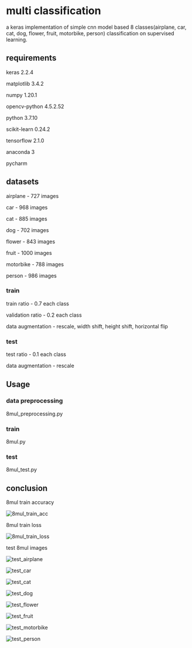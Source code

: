 # multi classification

a keras implementation of simple cnn model based 8 classes(airplane, car, cat, dog, flower, fruit, motorbike, person) classification on supervised learning.

## requirements

keras 2.2.4

matplotlib 3.4.2

numpy 1.20.1

opencv-python 4.5.2.52

python 3.7.10

scikit-learn 0.24.2

tensorflow 2.1.0

anaconda 3

pycharm

## datasets

airplane - 727 images

car - 968 images

cat - 885 images

dog - 702 images

flower - 843 images

fruit - 1000 images

motorbike - 788 images

person - 986 images

### train

train ratio - 0.7 each class

validation ratio - 0.2 each class

data augmentation - rescale, width shift, height shift, horizontal flip

### test

test ratio - 0.1 each class

data augmentation - rescale

## Usage

### data preprocessing

8mul_preprocessing.py

### train

8mul.py

### test

8mul_test.py

## conclusion

8mul train accuracy

![8mul_train_acc](https://user-images.githubusercontent.com/62055003/120117123-a6241500-c1c6-11eb-98ef-e4127abf56ef.png)

8mul train loss

![8mul_train_loss](https://user-images.githubusercontent.com/62055003/120117142-ba681200-c1c6-11eb-91e7-b3e8e88573ec.png)

test 8mul images

![test_airplane](https://user-images.githubusercontent.com/62055003/120117150-ca7ff180-c1c6-11eb-9862-6724c5a8f4a1.png)

![test_car](https://user-images.githubusercontent.com/62055003/120117153-ce137880-c1c6-11eb-9573-9d6f81d4fb6a.png)

![test_cat](https://user-images.githubusercontent.com/62055003/120117155-d10e6900-c1c6-11eb-8dae-a9c39af4d736.png)

![test_dog](https://user-images.githubusercontent.com/62055003/120117163-d4a1f000-c1c6-11eb-8eba-c26187a70020.png)

![test_flower](https://user-images.githubusercontent.com/62055003/120117172-d7044a00-c1c6-11eb-89ef-67913d415f0e.png)

![test_fruit](https://user-images.githubusercontent.com/62055003/120117174-d966a400-c1c6-11eb-8e96-9ff34b16c7df.png)

![test_motorbike](https://user-images.githubusercontent.com/62055003/120117176-db306780-c1c6-11eb-8ffd-b90f90b79163.png)

![test_person](https://user-images.githubusercontent.com/62055003/120117177-dcfa2b00-c1c6-11eb-9652-c0b7f66e9de3.png)
